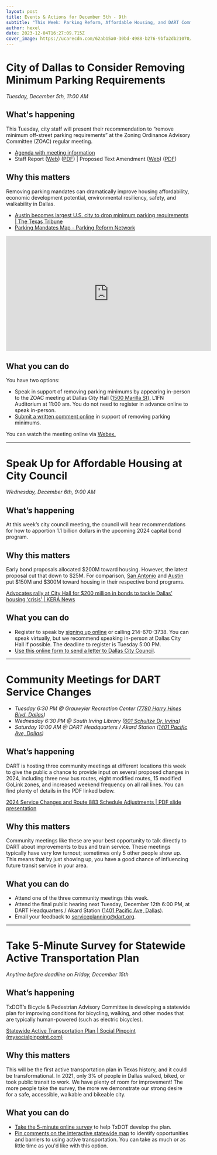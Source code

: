 ```yaml
---
layout: post
title: Events & Actions for December 5th - 9th
subtitle: "This Week: Parking Reform, Affordable Housing, and DART Community Meetings"
author: hexel
date: 2023-12-04T16:27:09.715Z
cover_image: https://ucarecdn.com/62ab15a0-30bd-4988-b276-9bfa2db21070/
---
```

# City of Dallas to Consider Removing Minimum Parking Requirements

*Tuesday, December 5th, 11:00 AM*

## What's happening

This Tuesday, city staff will present their recommendation to “remove minimum off-street parking requirements” at the Zoning Ordinance Advisory Committee (ZOAC) regular meeting.

* [Agenda with meeting information](https://dallascityhall.com/departments/pnv/Documents/120523_ZOAC%20Agenda.pdf)
* Staff Report ([Web](https://dallascityhall.com/departments/pnv/Pages/parking-code-amendment-report.aspx)) ([PDF](https://dallascityhall.com/departments/pnv/Documents/ZOAC%202023.12.05%20DCA190-002%20parking%20code%20report%20-%20corrected.pdf)) | Proposed Text Amendment ([Web](https://dallascityhall.com/departments/pnv/Pages/parking-code-amendment-text.aspx)) ([PDF](https://dallascityhall.com/departments/pnv/Documents/ZOAC%202023.12.05%20DCA%20190-002%20parking%20code%20amendment%20-%2051A%20-%20corrected.pdf))

## Why this matters

Removing parking mandates can dramatically improve housing affordability, economic development potential, environmental resiliency, safety, and walkability in Dallas.

* [Austin becomes largest U.S. city to drop minimum parking requirements | The Texas Tribune](https://www.texastribune.org/2023/11/02/austin-minimum-parking-requirements-housing-shortage/#:~:text=The%20Austin%20City%20Council%20voted,buildings%2C%20offices%20and%20shopping%20malls.)
* [Parking Mandates Map - Parking Reform Network](https://parkingreform.org/resources/mandates-map/)

<iframe width="560" height="315" src="https://www.youtube.com/embed/Akm7ik-H_7U?si=MobQurNuhZ4Wp_pW" title="YouTube video player" frameborder="0" allow="accelerometer; autoplay; clipboard-write; encrypted-media; gyroscope; picture-in-picture; web-share" allowfullscreen></iframe>

## What you can do

You have two options:

* Speak in support of removing parking minimums by appearing in-person to the ZOAC meeting at Dallas City Hall ([1500 Marilla St](https://maps.app.goo.gl/vTsyhN61vEE6Q8Xx8)), L1FN Auditorium at 11:00 am. You do not need to register in advance online to speak in-person.
* [Submit a written comment online](https://forms.office.com/g/2bMpQ1dJ9u) in support of removing parking minimums.

You can watch the meeting online via [Webex.](https://bit.ly/zoac120523)

- - -

# Speak Up for Affordable Housing at City Council

*Wednesday, December 6th, 9:00 AM*

## What’s happening

At this week’s city council meeting, the council will hear recommendations for how to apportion 1.1 billion dollars in the upcoming 2024 capital bond program.

## Why this matters

Early bond proposals allocated $200M toward housing. However, the latest proposal cut that down to $25M. For comparison, [San Antonio](https://communityimpact.com/san-antonio/north-san-antonio/development/2023/03/02/san-antonio-uses-150m-bond-to-increase-affordable-housing-options/) and [Austin](https://www.kxan.com/investigations/austin-voted-for-a-record-housing-bond-heres-where-the-first-20-million-are-going/#:~:text=AUSTIN%20(KXAN)%20%E2%80%94%20Of%20the,are%20on%20council%20agendas%20already.) put $150M and $300M toward housing in their respective bond programs.

[Advocates rally at City Hall for $200 million in bonds to tackle Dallas’ housing ‘crisis’ | KERA News](https://www.keranews.org/texas-news/2023-09-20/at-city-hall-advocates-rally-for-200-million-in-bonds-to-tackle-dallas-housing-crisis)

## What you can do

* Register to speak by [signing up online](tinyurl.com/dn4hspeaker) or calling 214-670-3738. You can speak virtually, but we recommend speaking in-person at Dallas City Hall if possible. The deadline to register is Tuesday 5:00 PM.
* [Use this online form to send a letter to Dallas City Council](https://actionnetwork.org/letters/dallas-city-council-prioritize-affordable-housing/).

- - -

# Community Meetings for DART Service Changes

* *Tuesday 6:30 PM @ Grauwyler Recreation Center ([7780 Harry Hines Blvd, Dallas](https://maps.app.goo.gl/NGrv4SBisBmymSeX8))*
* *Wednesday 6:30 PM @ South Irving Library ([601 Schultze Dr, Irving](https://maps.app.goo.gl/MevHSCsFBucRmBsq5))*
* *Saturday 10:00 AM @ DART Headquarters / Akard Station ([1401 Pacific Ave, Dallas](https://maps.app.goo.gl/zKkK8PnU17tMd9M78))*

## What’s happening

DART is hosting three community meetings at different locations this week to give the public a chance to provide input on several proposed changes in 2024, including three new bus routes, eight modified routes, 15 modified GoLink zones, and increased weekend frequency on all rail lines. You can find plenty of details in the PDF linked below.

[2024 Service Changes and Route 883 Schedule Adjustments | PDF slide presentation](https://dartorgcmsblob.dart.org/prod/docs/default-source/servicechange/pre-public-hearing-community-meetingsnov162023version.pdf?sfvrsn=f34b3bf4_1)

## [](https://dartorgcmsblob.dart.org/prod/docs/default-source/servicechange/pre-public-hearing-community-meetingsnov162023version.pdf?sfvrsn=f34b3bf4_1)Why this matters

Community meetings like these are your best opportunity to talk directly to DART about improvements to bus and train service. These meetings typically have very low turnout; sometimes only 5 other people show up. This means that by just showing up, you have a good chance of influencing future transit service in your area.

## What you can do

* Attend one of the three community meetings this week.
* Attend the final public hearing next Tuesday, December 12th 6:00 PM, at DART Headquarters / Akard Station ([1401 Pacific Ave, Dallas](https://maps.app.goo.gl/zKkK8PnU17tMd9M78)).
* Email your feedback to [serviceplanning@dart.org](serviceplanning@dart.org).

- - -

# Take 5-Minute Survey for Statewide Active Transportation Plan

*Anytime before deadline on Friday, December 15th*

## What’s happening

TxDOT’s Bicycle & Pedestrian Advisory Committee is developing a statewide plan for improving conditions for bicycling, walking, and other modes that are typically human-powered (such as electric bicycles).

[Statewide Active Transportation Plan | Social Pinpoint (mysocialpinpoint.com)](https://burnsmcd.mysocialpinpoint.com/txdot-statewide-active-transportation-plan/home/)

## Why this matters

This will be the first active transportation plan in Texas history, and it could be transformational. In 2021, only 3% of people in Dallas walked, biked, or took public transit to work. We have plenty of room for improvement! The more people take the survey, the more we demonstrate our strong desire for a safe, accessible, walkable and bikeable city.

## What you can do

* [Take the 5-minute online survey](https://burnsmcd.mysocialpinpoint.com/txdot-statewide-active-transportation-plan/round-1-survey/) to help TxDOT develop the plan.
* [Pin comments on the interactive statewide map](https://burnsmcd.mysocialpinpoint.com/txdot-statewide-active-transportation-plan/map#/) to identify opportunities and barriers to using active transportation. You can take as much or as little time as you'd like with this option.